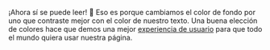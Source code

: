 ¡Ahora sí se puede leer! :eyes: Eso es porque cambiamos el color de fondo por uno que contraste mejor con el color de nuestro texto. Una buena elección de colores hace que demos una mejor [experiencia de usuario](https://es.wikipedia.org/wiki/Experiencia_de_usuario) para que todo el mundo quiera usar nuestra página.